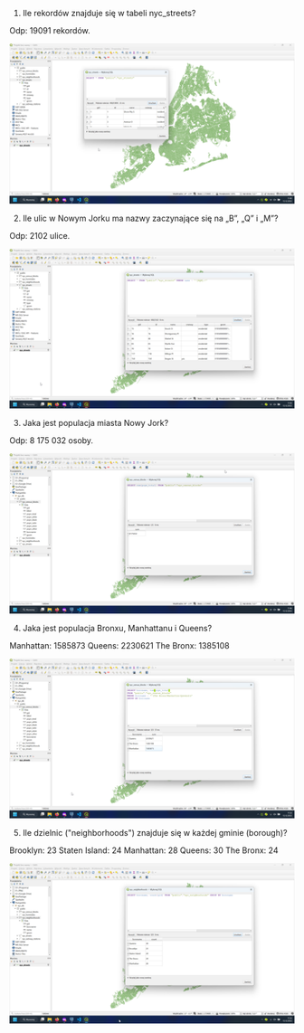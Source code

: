 1. Ile rekordów znajduje się w tabeli nyc_streets?

Odp: 19091 rekordów.

![Rozwiązanie 1](./Rozwiązania/1.png)

2. Ile ulic w Nowym Jorku ma nazwy zaczynające się na „B”, „Q” i „M”?

Odp: 2102 ulice.

![Rozwiązanie 2](./Rozwiązania/2.png)

3. Jaka jest populacja miasta Nowy Jork?

Odp: 8 175 032 osoby.

![Rozwiązanie 3](./Rozwiązania/3.png)

4. Jaka jest populacja Bronxu, Manhattanu i Queens?

Manhattan: 1585873
Queens: 2230621
The Bronx: 1385108

![Rozwiązanie 4](./Rozwiązania/4.png)

5. Ile dzielnic ("neighborhoods") znajduje się w każdej gminie (borough)?

Brooklyn: 23
Staten Island: 24
Manhattan: 28
Queens: 30
The Bronx: 24

![Rozwiązanie 5](./Rozwiązania/5.png)
